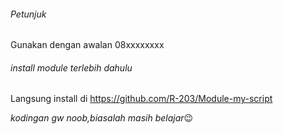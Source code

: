 ###### Petunjuk
  Gunakan dengan awalan 08xxxxxxxx
###### install module terlebih dahulu
Langsung install di https://github.com/R-203/Module-my-script

*kodingan gw noob,biasalah masih belajar*:wink:
